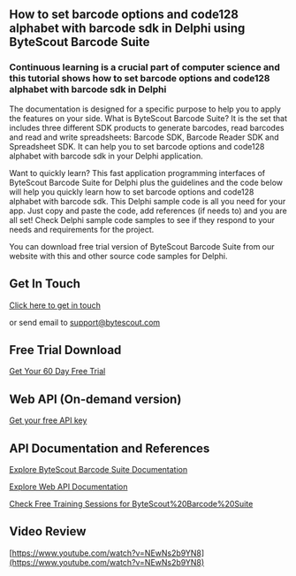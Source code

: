 ## How to set barcode options and code128 alphabet with barcode sdk in Delphi using ByteScout Barcode Suite

### Continuous learning is a crucial part of computer science and this tutorial shows how to set barcode options and code128 alphabet with barcode sdk in Delphi

The documentation is designed for a specific purpose to help you to apply the features on your side. What is ByteScout Barcode Suite? It is the set that includes three different SDK products to generate barcodes, read barcodes and read and write spreadsheets: Barcode SDK, Barcode Reader SDK and Spreadsheet SDK. It can help you to set barcode options and code128 alphabet with barcode sdk in your Delphi application.

Want to quickly learn? This fast application programming interfaces of ByteScout Barcode Suite for Delphi plus the guidelines and the code below will help you quickly learn how to set barcode options and code128 alphabet with barcode sdk. This Delphi sample code is all you need for your app. Just copy and paste the code, add references (if needs to) and you are all set! Check Delphi sample code samples to see if they respond to your needs and requirements for the project.

You can download free trial version of ByteScout Barcode Suite from our website with this and other source code samples for Delphi.

## Get In Touch

[Click here to get in touch](https://bytescout.zendesk.com/hc/en-us/requests/new?subject=ByteScout%20Barcode%20Suite%20Question)

or send email to [support@bytescout.com](mailto:support@bytescout.com?subject=ByteScout%20Barcode%20Suite%20Question) 

## Free Trial Download

[Get Your 60 Day Free Trial](https://bytescout.com/download/web-installer?utm_source=github-readme)

## Web API (On-demand version)

[Get your free API key](https://pdf.co/documentation/api?utm_source=github-readme)

## API Documentation and References

[Explore ByteScout Barcode Suite Documentation](https://bytescout.com/documentation/index.html?utm_source=github-readme)

[Explore Web API Documentation](https://pdf.co/documentation/api?utm_source=github-readme)

[Check Free Training Sessions for ByteScout%20Barcode%20Suite](https://academy.bytescout.com/)

## Video Review

[https://www.youtube.com/watch?v=NEwNs2b9YN8](https://www.youtube.com/watch?v=NEwNs2b9YN8)